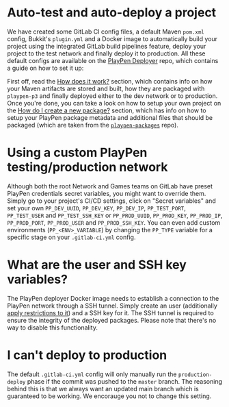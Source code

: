 # Auto-test and auto-deploy a project

We have created some GitLab CI config files, a default Maven `pom.xml` config, Bukkit's `plugin.yml` and a Docker image to automatically build your project using the integrated GitLab build pipelines feature, deploy your project to the test network and finally deploy it to production. All these default configs are available on the [PlayPen Deployer](https://github.com/Minespree/PlayPenDeployer) repo, which contains a guide on how to set it up:

First off, read the [How does it work?](https://github.com/Minespree/PlayPenDeployer#how-does-it-work) section, which contains info on how your Maven artifacts are stored and built, how they are packaged with `playpen-p3` and finally deployed either to the dev network or to production. Once you're done, you can take a look on how to setup your own project on the [How do I create a new package?](https://github.com/Minespree/PlayPenDeployer#how-do-i-create-a-new-package) section, which has info on how to setup your PlayPen package metadata and additional files that should be packaged (which are taken from the [`playpen-packages`](https://github.com/Minespree/games/playpen-packages) repo).

# Using a custom PlayPen testing/production network

Although both the root Network and Games teams on GitLab have preset PlayPen credentials secret variables, you might want to override them. Simply go to your project's CI/CD settings, click on "Secret variables" and set your own `PP_DEV_UUID`, `PP_DEV_KEY`, `PP_DEV_IP`, `PP_TEST_PORT`, `PP_TEST_USER` and `PP_TEST_SSH_KEY` or `PP_PROD_UUID`, `PP_PROD_KEY`, `PP_PROD_IP`, `PP_PROD_PORT`, `PP_PROD_USER` and `PP_PROD_SSH_KEY`. You can even add custom environments (`PP_<ENV>_VARIABLE`) by changing the `PP_TYPE` variable for a specific stage on your `.gitlab-ci.yml` config.

# What are the user and SSH key variables?

The PlayPen deployer Docker image needs to establish a connection to the PlayPen network through a SSH tunnel. Simply create an user (additionally [apply restrictions to it](https://askubuntu.com/questions/48129/how-to-create-a-restricted-ssh-user-for-port-forwarding)) and a SSH key for it. The SSH tunnel is required to ensure the integrity of the deployed packages. Please note that there's no way to disable this functionality.

# I can't deploy to production

The default `.gitlab-ci.yml` config will only manually run the `production-deploy` phase if the commit was pushed to the `master` branch. The reasoning behind this is that we always want an updated main branch which is guaranteed to be working. We encorauge you not to change this setting.
